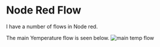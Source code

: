 # Node Red Flow

I have a number of flows in Node red.

The main Yemperature flow is seen below.
![main temp flow](https://github.com/johnmholmes/Aquarium_Monitor_V2/assets/60571002/a969e487-b89a-4d41-877d-0820b7b9a77a)
